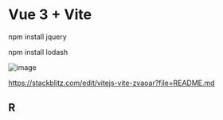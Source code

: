 # Vue 3 + Vite

npm install jquery  

npm install lodash

![image](https://github.com/Arturstriker3/WeatherWhisper/assets/59231364/1a7862b6-5c31-4151-bb92-f588ede3cb47)

https://stackblitz.com/edit/vitejs-vite-zvaoar?file=README.md

## R
